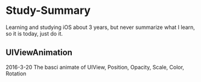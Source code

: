 # Study-Summary
Learning and studying iOS about 3 years, but never summarize what I learn, so it is today, just do it.

## UIViewAnimation
2016-3-20
The basci animate of UIView, Position, Opacity, Scale, Color, Rotation

